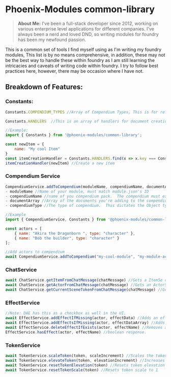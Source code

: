 # Phoenix-Modules common-library

>**About Me:** I've been a full-stack developer since 2012, working on various enterprise level applications for
different companies. I've always been a nerd and loved DND, so writing modules for foundry has been my newfound passion.



This is a common set of tools I find myself using as I'm writing my foundry modules, This list is by no means comprehensive,
in addition, these may not be the best way to handle these within foundry as I am still learning the intricacies and caveats of
writing code within foundry. I try to follow best practices here, however, there may be occasion where I have not. 



## Breakdown of Features:

### Constants:
```javascript
Constants.COMPENDIUM_TYPES //Array of Compendium Types, This is for reference, you can also use CONST.COMPENDIUM_DOCUMENT_TYPES from foundry

Constants.HANDLERS  //This is an array of handlers for document creation in a key/value fashion. Used in compendium service.. example below

//Example:
import { Constants } from '@phoenix-modules/common-library';

const newItem = {
    name: "My cool Item"
}
const itemCreationHandler = Constants.HANDLERS.find(x => x.key === Constants.COMPENDIUM_TYPES.Item);
itemCreationHandler(newItem) //Create a new item
```

### Compendium Service
```javascript
CompendiumService.addToCompendium(moduleName, compendiumName, documentArray, compendiumType) //Add Items to a compendium pack
- moduleName //Name of your module, must match module.json's ID
- compendiumName //name of you compendium pack.  The compendium must exist(Be defined in the module.json AND have the corresponding .db file
- documentArray //Array of the documents you're adding to the compendium
- compendiumType //The type of compendium.  This dictates the Object type that's added to the compendium.  Must match Type of compendium

//Example
import { CompendiumService, Constants } from '@phoenix-modules/common-library';

const actors = [
    { name: "Akira the Dragonborn ", type: "character" },
    { name: "Bob the builder", type: "character" }
];

//Add actors to compendium
await CompendiumService.addToCompendium("my-cool-module", "my-module-actors", actors, Constants.COMPENDIUM_TYPES.Actor);
```

### ChatService
```javascript
await ChatService.getItemFromChatMessage(chatMessage) //Gets a Item5e document from the chat message
await ChatService.getActorFromChatMessage(chatMessage) //Gets an Actor5e document from the chat message, this will always return the speaker
await ChatService.getCurrentSceneTokenFromChatMessage(chatMessage) //Gets the token of the speaker of the chatMessage
```

### EffectService
```javascript
//Note: DAE has this as a checkbox as well in the UI.
await EffectService.addEffectIfMissing(actor, effectData) //Adds an effect to an actor if it doesn't already have it
await EffectService.addEffectsIfMissing(actor, effectDataArray) //Adds multiple effects, does not duplicate
await EffectService.deleteEffectIfExists(actor, effectName) //Removes an effect by name
EffectService.hasEffect(actor, effectName) //boolean response.
```

### TokenService
```javascript
await TokenService.scaleToken(token, scaleIncrement) //Scales the token texture (I use in flight module)
await TokenService.elevateToken(token, elevationIncrement) //Increases the elevation of the token, (Unit of measure is dictated elsewhere)
await TokenService.resetTokenElevation(token) //Resets token elevation to 0
await TokenService.resetTokenScale(token) //Resets token scale to 1
```
